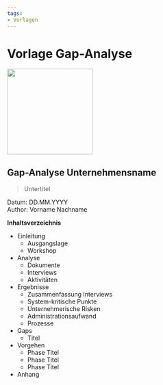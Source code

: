 ```yaml
---
tags:
- Vorlagen
---
```

# Vorlage Gap-Analyse


<img src="https://www.mint-system.ch/theme_mint_system/static/img/logo.svg" width="200" />

## Gap-Analyse Unternehmensname

> Untertitel

Datum: DD.MM.YYYY\
Author: Vorname Nachname

**Inhaltsverzeichnis**

* Einleitung
	* Ausgangslage
	* Workshop
* Analyse
	* Dokumente
	* Interviews
	* Aktivitäten
* Ergebnisse
	* Zusammenfassung Interviews
	* System-kritische Punkte
	* Unternehmerische Risken
	* Administrationsaufwand
	* Prozesse
* Gaps
	* Titel
* Vorgehen
	* Phase Titel
	* Phase Titel
	* Phase Titel
* Anhang




